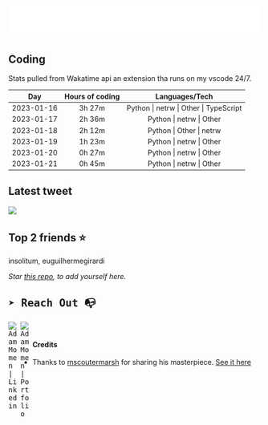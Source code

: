 
![test image size](/assets/welcome_message.gif)

## Coding
Stats pulled from Wakatime api an extension tha runs on my vscode 24/7.

|Day|Hours of coding|Languages/Tech|
|:-:|:-:|:-:|
|2023-01-16|3h 27m|Python &#124; netrw &#124; Other &#124; TypeScript|
|2023-01-17|2h 36m|Python &#124; netrw &#124; Other|
|2023-01-18|2h 12m|Python &#124; Other &#124; netrw|
|2023-01-19|1h 23m|Python &#124; netrw &#124; Other|
|2023-01-20|0h 27m|Python &#124; netrw &#124; Other|
|2023-01-21|0h 45m|Python &#124; netrw &#124; Other|

## Latest tweet
[<img src="<tweet-image-url>" width="400">](<tweet-url>)

## Top 2 friends ⭐️
insolitum, euguilhermegirardi

*Star [this repo](https://github.com/AdamMomen/AdamMomen), to add yourself here.*


<samp>

## ➤ Reach Out :mailbox_with_no_mail:

>
  <a href="https://www.linkedin.com/in/adam-momen-99596275/">
     <img align="left" alt="Adam Momen | Linkedin" width="24px" src="./assets/Linkedin.svg" />
   </a>

   <a href="https://adammomen.com/">
     <img align="left" alt="Adam Momen | Portfolio" width="24px" src="./assets/web.svg" />
   </a>

</samp>

<br>

#### Credits
* Thanks to [mscoutermarsh](https://github.com/mscoutermarsh) for sharing his masterpiece. [See it here](https://github.com/mscoutermarsh/mscoutermarsh)